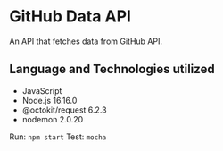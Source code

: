 # GitHub Data API

An API that fetches data from GitHub API.

## Language and Technologies utilized

- JavaScript
- Node.js 16.16.0
- @octokit/request 6.2.3
- nodemon 2.0.20

Run: `npm start`
Test: `mocha`